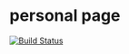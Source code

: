 # personal page
[![Build Status](https://api.netlify.com/api/v1/badges/45fe31ed-2729-4a22-9082-9e0434469281/deploy-status)](https://app.netlify.com/sites/distracted-meninsky-a2bec6/deploys)
